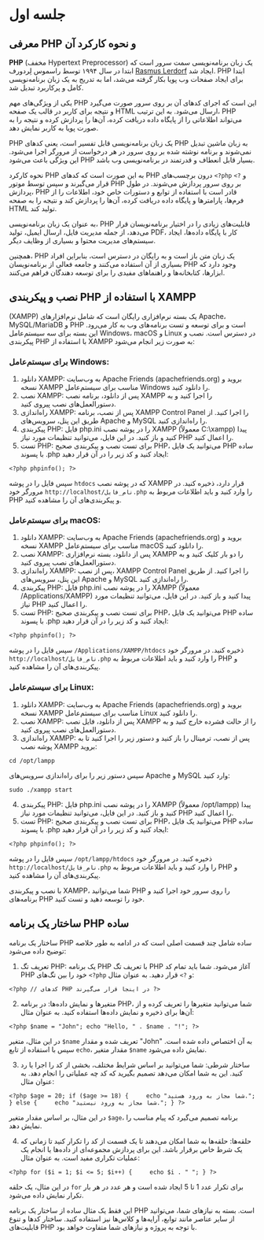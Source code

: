 جلسه اول
========

## معرفی PHP و نحوه کارکرد آن


**PHP** (مخفف Hypertext Preprocessor) یک زبان برنامه‌نویسی سمت سرور است که ابتدا در سال ۱۹۹۴ توسط راسموس لِردورف [Rasmus Lerdorf](https://de.wikipedia.org/wiki/Rasmus_Lerdorf) ایجاد شد. PHP ابتدا برای ایجاد صفحات وب پویا بکار گرفته می‌شد، اما به تدریج به یک زبان برنامه‌نویسی کامل و پرکاربرد تبدیل شد.

یکی از ویژگی‌های مهم PHP این است که اجرای کدهای آن بر روی سرور صورت می‌گیرد و نتیجه برای کاربر در قالب یک صفحه HTML ارسال می‌شود. به این ترتیب، PHP می‌تواند اطلاعاتی را از پایگاه داده دریافت کرده، آن‌ها را پردازش کرده و نتیجه را به صورت پویا به کاربر نمایش دهد.

PHP یک زبان برنامه‌نویسی قابل تفسیر است، یعنی کدهای PHP به زبان ماشین تبدیل نمی‌شوند و برنامه نوشته شده بر روی سرور در هر درخواست از مرورگر اجرا می‌شود. این ویژگی باعث می‌شود PHP بسیار قابل انعطاف و قدرتمند در برنامه‌نویسی وب باشد.

نحوه کارکرد PHP به این صورت است که کدهای PHP درون برچسب‌های `<?php` و `?>` قرار می‌گیرند و سپس توسط موتور PHP بر روی سرور پردازش می‌شوند. در طول پردازش، PHP قادر است با استفاده از توابع و دستورات خاص خود، اطلاعات را از فرم‌ها، پارامترها و پایگاه داده دریافت کرده، آن‌ها را پردازش کند و نتیجه را به صفحه HTML تولید کند.

به عنوان یک زبان برنامه‌نویسی، PHP قابلیت‌های زیادی را در اختیار برنامه‌نویسان قرار می‌دهد، از جمله مدیریت فایل، ارسال ایمیل، تولید PDF، کار با پایگاه داده‌ها، ایجاد سیستم‌های مدیریت محتوا و بسیاری از وظایف دیگر.

همچنین، PHP یک زبان متن باز است و به رایگان در دسترس است، بنابراین افراد بسیاری از آن استفاده می‌کنند و جامعه فعالی از برنامه‌نویسان PHP وجود دارد که ابزارها، کتابخانه‌ها و راهنماهای مفیدی را برای توسعه دهندگان فراهم می‌کنند.



## نصب و پیکربندی PHP با استفاده از XAMPP

 (XAMPP) یک بسته نرم‌افزاری رایگان است که شامل نرم‌افزارهای Apache، MySQL/MariaDB و PHP است و برای توسعه و تست برنامه‌های وب به کار می‌رود. این بسته برای سه سیستم‌عامل Windows، macOS و Linux در دسترس است. نصب و پیکربندی PHP با استفاده از XAMPP به صورت زیر انجام می‌شود:
 
### برای سیستم‌عامل Windows:

1. دانلود XAMPP: به وب‌سایت Apache Friends (apachefriends.org) بروید و نسخه XAMPP مناسب برای سیستم‌عامل Windows را دانلود کنید.
2. نصب XAMPP: پس از دانلود، برنامه نصب XAMPP را اجرا کنید و به دستورالعمل‌های نصب پیروی کنید.
3. راه‌اندازی XAMPP: پس از نصب، برنامه XAMPP Control Panel را اجرا کنید. از طریق این پنل، سرویس‌های Apache و MySQL را راه‌اندازی کنید.
4. پیکربندی PHP: فایل php.ini را در پوشه نصب XAMPP (معمولاً C:\xampp) پیدا کنید و باز کنید. در این فایل، می‌توانید تنظیمات مورد نیاز PHP را اعمال کنید.
5. تست PHP: برای تست نصب و پیکربندی صحیح PHP، می‌توانید یک فایل PHP ساده با پسوند .php ایجاد کنید و کد زیر را در آن قرار دهید:

`<?php phpinfo(); ?>`

سپس فایل را در پوشه `htdocs` که در پوشه نصب XAMPP قرار دارد، ذخیره کنید. در مرورگر خود `http://localhost/نام_فایل.php` را وارد کنید و باید اطلاعات مربوط به PHP و پیکربندی‌های آن را مشاهده کنید.

### برای سیستم‌عامل macOS:

1. دانلود XAMPP: به وب‌سایت Apache Friends (apachefriends.org) بروید و نسخه XAMPP مناسب برای سیستم‌عامل macOS را دانلود کنید.
2. نصب XAMPP: پس از دانلود، بسته نرم‌افزاری XAMPP را دو بار کلیک کنید و به دستورالعمل‌های نصب پیروی کنید.
3. راه‌اندازی XAMPP: پس از نصب، XAMPP Control Panel را اجرا کنید. از طریق این پنل، سرویس‌های Apache و MySQL را راه‌اندازی کنید.
4. پیکربندی PHP: فایل php.ini را در پوشه نصب XAMPP (معمولاً /Applications/XAMPP) پیدا کنید و باز کنید. در این فایل، می‌توانید تنظیمات مورد نیاز PHP را اعمال کنید.
5. تست PHP: برای تست نصب و پیکربندی صحیح PHP، می‌توانید یک فایل PHP ساده با پسوند .php ایجاد کنید و کد زیر را در آن قرار دهید:

`<?php phpinfo(); ?>`

سپس فایل را در پوشه `/Applications/XAMPP/htdocs` ذخیره کنید. در مرورگر خود `http://localhost/نام_فایل.php` را وارد کنید و باید اطلاعات مربوط به PHP و پیکربندی‌های آن را مشاهده کنید.

### برای سیستم‌عامل Linux:

1. دانلود XAMPP: به وب‌سایت Apache Friends (apachefriends.org) بروید و نسخه XAMPP مناسب برای سیستم‌عامل Linux را دانلود کنید.
2. نصب XAMPP: پس از دانلود، فایل نصب XAMPP را از حالت فشرده خارج کنید و به دستورالعمل‌های نصب پیروی کنید.
3. راه‌اندازی XAMPP: پس از نصب، ترمینال را باز کنید و دستور زیر را اجرا کنید تا به پوشه نصب XAMPP بروید:

`cd /opt/lampp`

سپس دستور زیر را برای راه‌اندازی سرویس‌های Apache و MySQL وارد کنید:

`sudo ./xampp start`

4. پیکربندی PHP: فایل php.ini را در پوشه نصب XAMPP (معمولاً /opt/lampp) پیدا کنید و باز کنید. در این فایل، می‌توانید تنظیمات مورد نیاز PHP را اعمال کنید.
5. تست PHP: برای تست نصب و پیکربندی صحیح PHP، می‌توانید یک فایل PHP ساده با پسوند .php ایجاد کنید و کد زیر را در آن قرار دهید:

`<?php phpinfo(); ?>`

سپس فایل را در پوشه `/opt/lampp/htdocs` ذخیره کنید. در مرورگر خود `http://localhost/نام_فایل.php` را وارد کنید و باید اطلاعات مربوط به PHP و پیکربندی‌های آن را مشاهده کنید.

با نصب و پیکربندی XAMPP، شما می‌توانید PHP را روی سرور خود اجرا کنید و برنامه‌های PHP خود را توسعه دهید و تست کنید.



## ساختار یک برنامه PHP ساده

ساختار یک برنامه PHP ساده شامل چند قسمت اصلی است که در ادامه به طور خلاصه توضیح داده می‌شود:

1. تعریف تگ PHP: یک برنامه PHP با تعریف تگ PHP آغاز می‌شود. شما باید تمام کد PHP خود را بین تگ‌های `<?php` و `?>` قرار دهید. به عنوان مثال:

`<?php // کدهای PHP در اینجا قرار می‌گیرند ?>`

2. متغیرها و نمایش داده‌ها: در برنامه PHP، شما می‌توانید متغیرها را تعریف کرده و از آن‌ها برای ذخیره و نمایش داده‌ها استفاده کنید. به عنوان مثال:

`<?php $name = "John"; echo "Hello, " . $name . "!"; ?>`

در این مثال، متغیر `$name` تعریف شده و مقدار "John" به آن اختصاص داده شده است. سپس با استفاده از تابع `echo`، مقدار متغیر `$name` نمایش داده می‌شود.

3. ساختار شرطی: شما می‌توانید بر اساس شرایط مختلف، بخشی از کد را اجرا یا رد کنید. این به شما امکان می‌دهد تصمیم بگیرید که کد چه عملیاتی را انجام دهد. به عنوان مثال:

`<?php $age = 20; if ($age >= 18) {     echo "شما مجاز به ورود هستید."; } else {     echo "شما مجاز به ورود نیستید."; } ?>`

در این مثال، بر اساس مقدار متغیر `$age`، برنامه تصمیم می‌گیرد که پیام مناسب را نمایش دهد.

4. حلقه‌ها: حلقه‌ها به شما امکان می‌دهند تا یک قسمت از کد را تکرار کنید تا زمانی که یک شرط خاص برقرار باشد. این برای پردازش مجموعه‌ای از داده‌ها یا انجام یک عملیات تکراری مفید است. به عنوان مثال:

`<?php for ($i = 1; $i <= 5; $i++) {     echo $i . " "; } ?>`

در این مثال، یک حلقه `for` برای تکرار عدد 1 تا 5 ایجاد شده است و هر عدد در هر بار تکرار نمایش داده می‌شود.

این فقط یک مثال ساده از ساختار یک برنامه PHP است. بسته به نیازهای شما، می‌توانید از سایر عناصر مانند توابع، آرایه‌ها و کلاس‌ها نیز استفاده کنید. ساختار کدها و تنوع قابلیت‌های PHP با توجه به پروژه و نیازهای شما متفاوت خواهد بود.